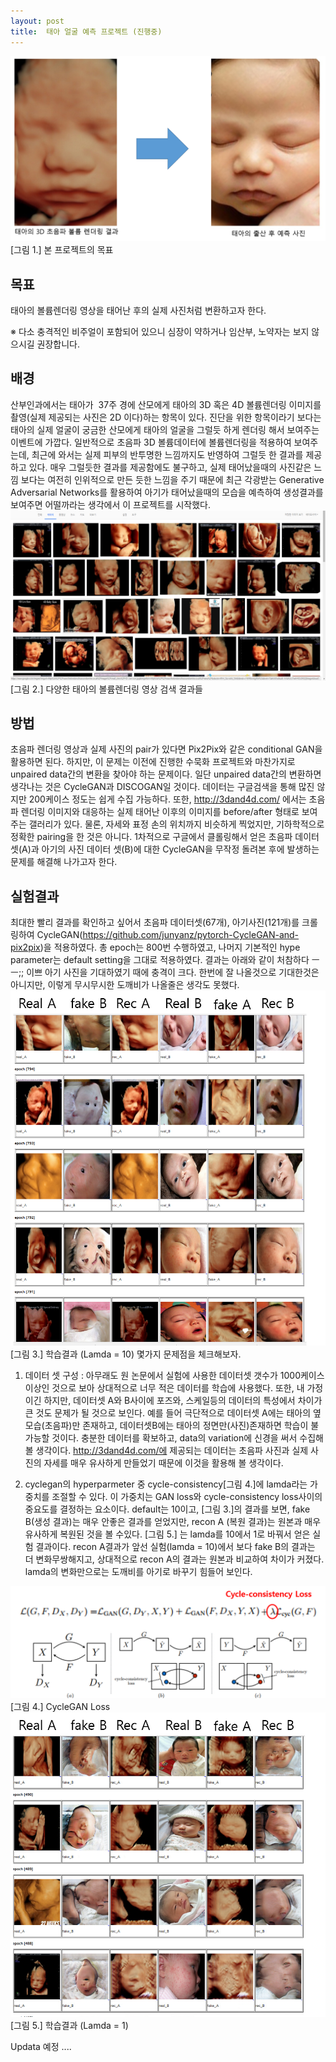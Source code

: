 ```yaml
---
layout: post
title:  태아 얼굴 예측 프로젝트 (진행중)
---
```


![Baby Face Prediction](../images/VR2PIXs.png)
[그림 1.] 본 프로젝트의 목표

## 목표
태아의 볼륨렌더링 영상을 태어난 후의 실제 사진처럼 변환하고자 한다.

※ 다소 충격적인 비주얼이 포함되어 있으니 심장이 약하거나 임산부, 노약자는 보지 않으시길 권장합니다.
  
## 배경
산부인과에서는 태아가  37주 경에 산모에게 태아의 3D 혹은 4D 볼륨렌더링 이미지를 촬영(실제 제공되는 사진은 2D 이다)하는 항목이 있다. 진단을 위한 항목이라기 보다는 태아의 실제 얼굴이 궁금한 산모에게 태아의 얼굴을 그럴듯 하게 렌더링 해서 보여주는 이벤트에 가깝다. 일반적으로 초음파 3D 볼륨데이터에 
볼륨렌더링을 적용하여 보여주는데, 최근에 와서는 실제 피부의 반투명한 느낌까지도 반영하여 그럴듯 한 결과를 제공하고 있다. 
매우 그럴듯한 결과를 제공함에도 불구하고, 실제 태어났을때의 사진같은 느낌 보다는 여전히 인위적으로 만든 듯한 느낌을 주기 때문에 최근
각광받는 Generative Adversarial Networks를 활용하여 아기가 태어났을때의 모습을 예측하여 생성결과를 보여주면 어떨까라는 생각에서 이 프로젝트를 시작했다.
![ultrasound_fetal_images](../images/ultrasound_fetal_images.png)
[그림 2.] 다양한 태아의 볼륨렌더링 영상 검색 결과들

## 방법
초음파 렌더링 영상과 실제 사진의 pair가 있다면 Pix2Pix와 같은 conditional GAN을 활용하면 된다. 하지만, 이 문제는 이전에 진행한 수묵화 프로젝트와 마찬가지로 unpaired data간의 변환을 찾아야 하는 문제이다.
일단 unpaired data간의 변환하면 생각나는 것은 CycleGAN과 DISCOGAN일 것이다. 데이터는 구글검색을 통해 많진 않지만 200케이스 정도는 쉽게 수집 가능하다. 또한, http://3dand4d.com/ 에서는 초음파 렌더링 이미지와 대응하는 
실제 태어난 이후의 이미지를 before/after 형태로  보여주는 갤러리가 있다. 물론, 자세와 표정 손의 위치까지 비슷하게 찍었지만, 기하학적으로 정확한 pairing을 한 것은 아니다. 
1차적으로 구글에서 클롤링해서 얻은 초음파 데이터셋(A)과 아기의 사진 데이터 셋(B)에 대한 CycleGAN을 무작정 돌려본 후에 발생하는 문제를 
해결해 나가고자 한다.    

## 실험결과 
최대한 빨리 결과를 확인하고 싶어서 초음파 데이터셋(67개), 아기사진(121개)를 크롤링하여 CycleGAN(https://github.com/junyanz/pytorch-CycleGAN-and-pix2pix)을 적용하였다.
총 epoch는 800번 수행하였고, 나머지 기본적인 hype parameter는 default setting을 그대로 적용하였다. 
결과는 아래와 같이 처참하다 ㅡㅡ;; 이쁘 아기 사진을 기대하였기 때에 충격이 크다. 한번에 잘 나올것으로 기대한것은 아니지만, 이렇게 무시무시한 도깨비가 나올줄은 생각도 못했다. 
![result1](../images/result1.png)
[그림 3.] 학습결과 (Lamda = 10)
몇가지 문제점을 체크해보자. 

1. 데이터 셋 구성 : 아무래도 원 논문에서 실험에 사용한 데이터셋 갯수가 1000케이스 이상인 것으로 보아 상대적으로 너무 적은 데이터를 학습에 사용했다.
또한, 내 가정이긴 하지만, 데이터셋 A와 B사이에 포즈와, 스케일등의 데이터의 특성에서 차이가 큰 것도 문제가 될 것으로 보인다. 
예를 들어 극단적으로 데이터셋 A에는 태아의 옆모습(초음파)만 존재하고, 데이터셋B에는 태아의 정면만(사진)존재하면 학습이 불가능할 것이다. 
충분한 데이터를 확보하고, data의 variation에 신경을 써서 수집해 볼 생각이다. http://3dand4d.com/에 제공되는 데이터는 초음파 사진과 실제 사진의 자세를 매우 유사하게 만들었기 때문에
이것을 활용해 볼 생각이다. 

2. cyclegan의 hyperparmeter 중 cycle-consistency[그림 4.]에 lamda라는 가중치를 조절할 수 있다. 이 가중치는 GAN loss와 cycle-consistency loss사이의 중요도를 결정하는 
요소이다. default는 10이고, [그림 3.]의 결과를 보면, fake B(생성 결과)는 매우 안좋은 결과를 얻었지만, recon A (복원 결과)는 원본과 매우 유사하게 복원된 것을 볼 수있다. [그림 5.] 는 lamda를 10에서 1로 바꿔서 얻은 실험 결과이다. recon A결과가 앞선 실험(lamda = 10)에서 보다 fake B의 결과는 더 변화무쌍해지고, 상대적으로 recon A의 결과는 원본과 비교하여 
차이가 커졌다. lamda의 변화만으로는 도깨비를 아기로 바꾸기 힘들어 보인다. 

![CycleGAN_Loss](../images/CycleConsistLoss.png)
[그림 4.] CycleGAN Loss
![result2](../images/result2.png)
[그림 5.] 학습결과 (Lamda = 1)

Updata 예정 ....



